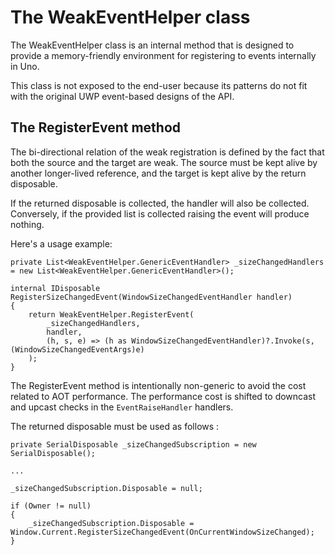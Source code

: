 ﻿---
uid: Uno.Contributing.WeakEventHelper
---

# The WeakEventHelper class

The WeakEventHelper class is an internal method that is designed to provide a
memory-friendly environment for registering to events internally in Uno.

This class is not exposed to the end-user because its patterns do not fit with the
original UWP event-based designs of the API.

## The RegisterEvent method

The bi-directional relation of the weak registration is defined by the fact
that both the source and the target are weak. The source must be kept alive by
another longer-lived reference, and the target is kept alive by the
return disposable.

If the returned disposable is collected, the handler will also be
collected. Conversely, if the provided list is collected
raising the event will produce nothing.

Here's a usage example:

	private List<WeakEventHelper.GenericEventHandler> _sizeChangedHandlers = new List<WeakEventHelper.GenericEventHandler>();

	internal IDisposable RegisterSizeChangedEvent(WindowSizeChangedEventHandler handler)
	{
		return WeakEventHelper.RegisterEvent(
			_sizeChangedHandlers,
			handler,
			(h, s, e) => (h as WindowSizeChangedEventHandler)?.Invoke(s, (WindowSizeChangedEventArgs)e)
		);
	}

The RegisterEvent method is intentionally non-generic to avoid the cost related to AOT performance. The
performance cost is shifted to downcast and upcast checks in the `EventRaiseHandler` handlers.

The returned disposable must be used as follows :

	private SerialDisposable _sizeChangedSubscription = new SerialDisposable();

	...

	_sizeChangedSubscription.Disposable = null;

	if (Owner != null)
	{
		_sizeChangedSubscription.Disposable = Window.Current.RegisterSizeChangedEvent(OnCurrentWindowSizeChanged);
	}
